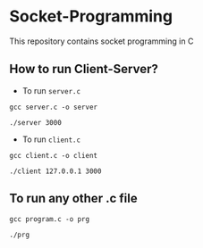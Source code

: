 # Socket-Programming
This repository contains socket programming in C
## How to run Client-Server?
- To run `server.c`
```
gcc server.c -o server
```
```
./server 3000
```


- To run `client.c`
```
gcc client.c -o client
```

```
./client 127.0.0.1 3000
```
## To run any other .c  file
```
gcc program.c -o prg
```
```
./prg
```
